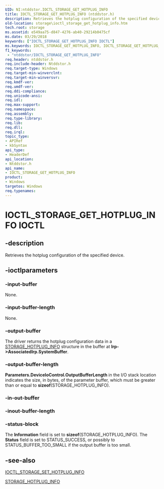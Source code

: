 ```yaml
---
UID: NI:ntddstor.IOCTL_STORAGE_GET_HOTPLUG_INFO
title: IOCTL_STORAGE_GET_HOTPLUG_INFO (ntddstor.h)
description: Retrieves the hotplug configuration of the specified device.
old-location: storage\ioctl_storage_get_hotplug_info.htm
tech.root: storage
ms.assetid: e549aa75-d847-4276-ab40-29214b0475cf
ms.date: 03/29/2018
keywords: ["IOCTL_STORAGE_GET_HOTPLUG_INFO IOCTL"]
ms.keywords: IOCTL_STORAGE_GET_HOTPLUG_INFO, IOCTL_STORAGE_GET_HOTPLUG_INFO control, IOCTL_STORAGE_GET_HOTPLUG_INFO control code [Storage Devices], k307_06a9c82a-ee57-421f-befc-0a9da3543b40.xml, ntddstor/IOCTL_STORAGE_GET_HOTPLUG_INFO, storage.ioctl_storage_get_hotplug_info
f1_keywords:
 - "ntddstor/IOCTL_STORAGE_GET_HOTPLUG_INFO"
req.header: ntddstor.h
req.include-header: Ntddstor.h
req.target-type: Windows
req.target-min-winverclnt: 
req.target-min-winversvr: 
req.kmdf-ver: 
req.umdf-ver: 
req.ddi-compliance: 
req.unicode-ansi: 
req.idl: 
req.max-support: 
req.namespace: 
req.assembly: 
req.type-library: 
req.lib: 
req.dll: 
req.irql: 
topic_type:
- APIRef
- kbSyntax
api_type:
- HeaderDef
api_location:
- Ntddstor.h
api_name:
- IOCTL_STORAGE_GET_HOTPLUG_INFO
product:
- Windows
targetos: Windows
req.typenames: 
---
```


# IOCTL_STORAGE_GET_HOTPLUG_INFO IOCTL


## -description



Retrieves the hotplug configuration of the specified device. 




## -ioctlparameters




### -input-buffer

None.


### -input-buffer-length

None.


### -output-buffer

The driver returns the hotplug configuration data in a <a href="https://docs.microsoft.com/windows-hardware/drivers/ddi/ntddstor/ns-ntddstor-_storage_hotplug_info">STORAGE_HOTPLUG_INFO</a> structure in the buffer at <b>Irp->AssociatedIrp.SystemBuffer</b>. 


### -output-buffer-length

<b>Parameters.DeviceIoControl.OutputBufferLength</b> in the I/O stack location indicates the size, in bytes, of the parameter buffer, which must be greater than or equal to <b>sizeof</b>(STORAGE_HOTPLUG_INFO). 


### -in-out-buffer








### -inout-buffer-length








### -status-block

The <b>Information</b> field is set to <b>sizeof</b>(STORAGE_HOTPLUG_INFO). The <b>Status</b> field is set to STATUS_SUCCESS, or possibly to STATUS_BUFFER_TOO_SMALL if the output buffer is too small.


## -see-also




<a href="https://docs.microsoft.com/windows-hardware/drivers/ddi/ntddstor/ni-ntddstor-ioctl_storage_set_hotplug_info">IOCTL_STORAGE_SET_HOTPLUG_INFO</a>



<a href="https://docs.microsoft.com/windows-hardware/drivers/ddi/ntddstor/ns-ntddstor-_storage_hotplug_info">STORAGE_HOTPLUG_INFO</a>
 

 

